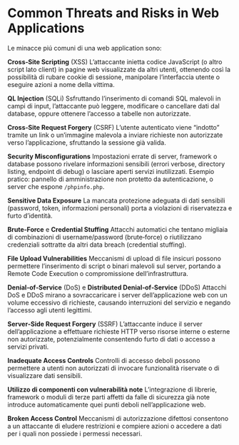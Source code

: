 
# Common Threats and Risks in Web Applications
Le minacce piú comuni di una web application sono: <br>

**Cross‑Site Scripting** (XSS)
L’attaccante inietta codice JavaScript (o altro script lato client) in pagine web visualizzate da altri utenti, ottenendo così la possibilità di rubare cookie di sessione, manipolare l’interfaccia utente o eseguire azioni a nome della vittima. <br>

**QL Injection** (SQLi)
Ssfruttando l’inserimento di comandi SQL malevoli in campi di input, l’attaccante può leggere, modificare o cancellare dati dal database, oppure ottenere l’accesso a tabelle non autorizzate. <br>

**Cross‑Site Request Forgery** (CSRF)
L’utente autenticato viene “indotto” tramite un link o un’immagine malevola a inviare richieste non autorizzate verso l’applicazione, sfruttando la sessione già valida. <br>

**Security Misconfigurations**
Impostazioni errate di server, framework o database possono rivelare informazioni sensibili (errori verbose, directory listing, endpoint di debug) o lasciare aperti servizi inutilizzati.
Esempio pratico: pannello di amministrazione non protetto da autenticazione, o server che espone `/phpinfo.php`. <br>

**Sensitive Data Exposure**
La mancata protezione adeguata di dati sensibili (password, token, informazioni personali) porta a violazioni di riservatezza e furto d’identità. <br>

**Brute‑Force** e **Credential Stuffing**
Attacchi automatici che tentano migliaia di combinazioni di username/password (brute‑force) o riutilizzano credenziali sottratte da altri data breach (credential stuffing). <br>

**File Upload Vulnerabilities**
Meccanismi di upload di file insicuri possono permettere l’inserimento di script o binari malevoli sul server, portando a Remote Code Execution o compromissione dell’infrastruttura. <br>

**Denial‑of‑Service** (DoS) e **Distributed Denial‑of‑Service** (DDoS)
Attacchi DoS e DDoS mirano a sovraccaricare i server dell’applicazione web con un volume eccessivo di richieste, causando interruzioni del servizio e negando l’accesso agli utenti legittimi. <br>

**Server‑Side Request Forgery** (SSRF)
L’attaccante induce il server dell’applicazione a effettuare richieste HTTP verso risorse interne o esterne non autorizzate, potenzialmente consentendo furto di dati o accesso a servizi privati. <br>

**Inadequate Access Controls**
Controlli di accesso deboli possono permettere a utenti non autorizzati di invocare funzionalità riservate o di visualizzare dati sensibili. <br>

**Utilizzo di componenti con vulnerabilità note**
L’integrazione di librerie, framework o moduli di terze parti affetti da falle di sicurezza già note introduce automaticamente quei punti deboli nell’applicazione web. <br>

**Broken Access Control**
Meccanismi di autorizzazione difettosi consentono a un attaccante di eludere restrizioni e compiere azioni o accedere a dati per i quali non possiede i permessi necessari. <br>



